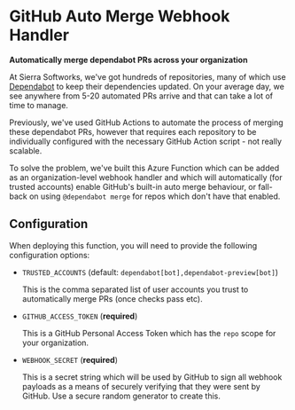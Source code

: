 # GitHub Auto Merge Webhook Handler
**Automatically merge dependabot PRs across your organization**

At Sierra Softworks, we've got hundreds of repositories, many of which use [Dependabot]
to keep their dependencies updated. On your average day, we see anywhere from 5-20 automated
PRs arrive and that can take a lot of time to manage.

Previously, we've used GitHub Actions to automate the process of merging these dependabot PRs,
however that requires each repository to be individually configured with the necessary GitHub
Action script - not really scalable.

To solve the problem, we've built this Azure Function which can be added as an organization-level
webhook handler and which will automatically (for trusted accounts) enable GitHub's built-in
auto merge behaviour, or fall-back on using `@dependabot merge` for repos which don't have that
enabled.

## Configuration
When deploying this function, you will need to provide the following configuration options:

 - `TRUSTED_ACCOUNTS` (default: `dependabot[bot],dependabot-preview[bot]`)
 
   This is the comma separated list of user accounts you trust to automatically merge PRs
   (once checks pass etc).

 - `GITHUB_ACCESS_TOKEN` (**required**)

   This is a GitHub Personal Access Token which has the `repo` scope for your organization.

 - `WEBHOOK_SECRET` (**required**)

   This is a secret string which will be used by GitHub to sign all webhook payloads as a means
   of securely verifying that they were sent by GitHub. Use a secure random generator to create this.

[Dependabot]: https://github.blog/2020-06-01-keep-all-your-packages-up-to-date-with-dependabot/